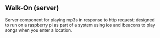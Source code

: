 ## Walk-On (server)

Server component for playing mp3s in response to http request; designed
to run on a raspberry pi as part of a system using ios and ibeacons to
play songs when you enter a location.

